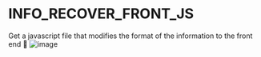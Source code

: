 # INFO_RECOVER_FRONT_JS
Get a javascript file that modifies the format of the information to the front end 🧀
![image](https://user-images.githubusercontent.com/74735976/216815473-26b4f7a1-c8a8-4e4d-8457-b219f09b6f7a.png)
